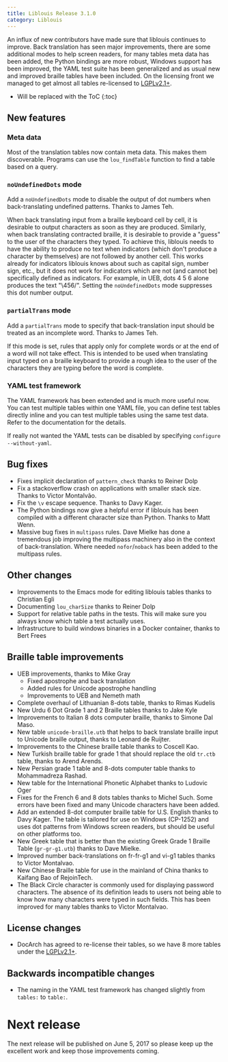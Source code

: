 ```yaml
---
title: Liblouis Release 3.1.0
category: Liblouis
---
```


An influx of new contributors have made sure that liblouis continues
to improve. Back translation has seen major improvements, there are
some additional modes to help screen readers, for many tables meta
data has been added, the Python bindings are more robust, Windows
support has been improved, the YAML test suite has been generalized
and as usual new and improved braille tables have been included. On
the licensing front we managed to get almost all tables re-licensed
to
[LGPLv2.1+](https://www.gnu.org/licenses/old-licenses/lgpl-2.1.html).

* Will be replaced with the ToC
{:toc}

## New features

### Meta data

Most of the translation tables now contain meta data. This makes them
discoverable. Programs can use the `lou_findTable` function to find a
table based on a query.

### `noUndefinedDots` mode

Add a `noUndefinedDots` mode to disable the output of dot numbers when
back-translating undefined patterns. Thanks to James Teh.

When back translating input from a braille keyboard cell by cell, it
is desirable to output characters as soon as they are produced.
Similarly, when back translating contracted braille, it is desirable
to provide a "guess" to the user of the characters they typed. To
achieve this, liblouis needs to have the ability to produce no text
when indicators (which don't produce a character by themselves) are
not followed by another cell. This works already for indicators
liblouis knows about such as capital sign, number sign, etc., but it
does not work for indicators which are not (and cannot be)
specifically defined as indicators. For example, in UEB, dots 4 5 6
alone produces the text "\\456/". Setting the `noUndefinedDots` mode
suppresses this dot number output.

### `partialTrans` mode

Add a `partialTrans` mode to specify that back-translation input
should be treated as an incomplete word. Thanks to James Teh.

If this mode is set, rules that apply only for complete words or at
the end of a word will not take effect. This is intended to be used
when translating input typed on a braille keyboard to provide a rough
idea to the user of the characters they are typing before the word is
complete.

### YAML test framework

The YAML framework has been extended and is much more useful now. You
can test multiple tables within one YAML file, you can define test
tables directly inline and you can test multiple tables using the same
test data. Refer to the documentation for the details.

If really not wanted the YAML tests can be disabled by specifying
`configure --without-yaml`.

## Bug fixes

-   Fixes implicit declaration of `pattern_check` thanks to Reiner
    Dolp
-   Fix a stackoverflow crash on applications with smaller stack size.
    Thanks to Victor Montalvão.
-   Fix the `\v` escape sequence. Thanks to Davy Kager.
-   The Python bindings now give a helpful error if liblouis has been
    compiled with a different character size than Python. Thanks to
    Matt Wenn.
-   Massive bug fixes in `multipass` rules. Dave Mielke has done a
    tremendous job improving the multipass machinery also in the
    context of back-translation. Where needed `nofor`/`noback` has
    been added to the multipass rules.

## Other changes

-   Improvements to the Emacs mode for editing liblouis tables thanks
    to Christian Egli
-   Documenting `lou_charSize` thanks to Reiner Dolp
-   Support for relative table paths in the tests. This will make sure
    you always know which table a test actually uses.
-   Infrastructure to build windows binaries in a Docker container,
    thanks to Bert Frees

## Braille table improvements

-   UEB improvements, thanks to Mike Gray
    -   Fixed apostrophe and back translation
    -   Added rules for Unicode apostrophe handling
    -   Improvements to UEB and Nemeth math
-   Complete overhaul of Lithuanian 8-dots table, thanks to Rimas
    Kudelis
-   New Urdu 6 Dot Grade 1 and 2 Braille tables thanks to Jake Kyle
-   Improvements to Italian 8 dots computer braille, thanks to Simone
    Dal Maso.
-   New table `unicode-braille.utb` that helps to back translate
    braille input to Unicode braille output, thanks to Leonard de
    Ruijter.
-   Improvements to the Chinese braille table thanks to Coscell Kao.
-   New Turkish braille table for grade 1 that should replace the old
    `tr.ctb` table, thanks to Arend Arends.
-   New Persian grade 1 table and 8-dots computer table thanks to
    Mohammadreza Rashad.
-   New table for the International Phonetic Alphabet thanks to
    Ludovic Oger
-   Fixes for the French 6 and 8 dots tables thanks to Michel Such.
    Some errors have been fixed and many Unicode characters have been
    added.
-   Add an extended 8-dot computer braille table for U.S. English
    thanks to Davy Kager. The table is tailored for use on Windows
    (CP-1252) and uses dot patterns from Windows screen readers, but
    should be useful on other platforms too.
-   New Greek table that is better than the existing Greek Grade 1
    Braille Table (`gr-gr-g1.utb`) thanks to Dave Mielke.
-   Improved number back-translations on fr-fr-g1 and vi-g1 tables
    thanks to Victor Montalvao.
-   New Chinese Braille table for use in the mainland of China thanks
    to Kaifang Bao of RejoinTech.
-   The Black Circle character is commonly used for displaying
    password characters. The absence of its definition leads to users
    not being able to know how many characters were typed in such
    fields. This has been improved for many tables thanks to Victor
    Montalvao.

## License changes

-   DocArch has agreed to re-license their tables, so we have 8 more
    tables under
    the
    [LGPLv2.1+](https://www.gnu.org/licenses/old-licenses/lgpl-2.1.html).

## Backwards incompatible changes

-   The naming in the YAML test framework has changed slightly from
    `tables:` to `table:`.

# Next release

The next release will be published on June 5, 2017 so please keep up
the excellent work and keep those improvements coming.

